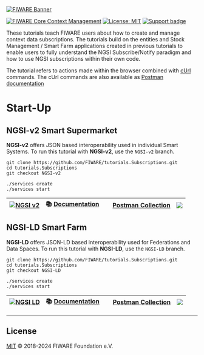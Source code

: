 [![FIWARE Banner](https://fiware.github.io/tutorials.Subscriptions/img/fiware.png)](https://www.fiware.org/developers)

[![FIWARE Core Context Management](https://nexus.lab.fiware.org/repository/raw/public/badges/chapters/core.svg)](https://github.com/FIWARE/catalogue/blob/master/core/README.md)
[![License: MIT](https://img.shields.io/github/license/fiware/tutorials.Subscriptions.svg)](https://opensource.org/licenses/MIT)
[![Support badge](https://img.shields.io/badge/tag-fiware-orange.svg?logo=stackoverflow)](https://stackoverflow.com/questions/tagged/fiware)

These tutorials teach FIWARE users about how to create and manage context data subscriptions. The tutorials build on the
entities and Stock Management / Smart Farm
applications created in previous tutorials to enable users to fully
understand the NGSI Subscribe/Notify paradigm and how to
use NGSI subscriptions within their own code.

The tutorial refers to actions made within the browser combined with [cUrl](https://ec.haxx.se/)
commands. The cUrl commands are also available as
[Postman documentation](https://www.postman.com/downloads/)

# Start-Up

## NGSI-v2 Smart Supermarket

**NGSI-v2** offers JSON based interoperability used in individual Smart Systems. To run this tutorial with **NGSI-v2**, use the `NGSI-v2` branch.

```console
git clone https://github.com/FIWARE/tutorials.Subscriptions.git
cd tutorials.Subscriptions
git checkout NGSI-v2

./services create
./services start
```

| [![NGSI v2](https://img.shields.io/badge/NGSI-v2-5dc0cf.svg)](https://fiware-ges.github.io/orion/api/v2/stable/) | :books: [Documentation](https://github.com/FIWARE/tutorials.Subscriptions/tree/NGSI-v2) | <img src="https://cdn.jsdelivr.net/npm/simple-icons@v3/icons/postman.svg" height="15" width="15"> [Postman Collection](https://fiware.github.io/tutorials.Subscriptions/) | ![](https://img.shields.io/github/last-commit/fiware/tutorials.Subscriptions/NGSI-v2)
| --- | --- | --- | --- |

## NGSI-LD Smart Farm

**NGSI-LD** offers JSON-LD based interoperability used for Federations and Data Spaces. To run this tutorial with **NGSI-LD**, use the `NGSI-LD` branch.

```console
git clone https://github.com/FIWARE/tutorials.Subscriptions.git
cd tutorials.Subscriptions
git checkout NGSI-LD

./services create
./services start
```

| [![NGSI LD](https://img.shields.io/badge/NGSI-LD-d6604d.svg)](https://www.etsi.org/deliver/etsi_gs/CIM/001_099/009/01.08.01_60/gs_cim009v010801p.pdf) | :books: [Documentation](https://github.com/FIWARE/tutorials.Subscriptions/tree/NGSI-LD) | <img  src="https://cdn.jsdelivr.net/npm/simple-icons@v3/icons/postman.svg" height="15" width="15"> [Postman Collection](https://fiware.github.io/tutorials.Subscriptions/ngsi-ld.html) | ![](https://img.shields.io/github/last-commit/fiware/tutorials.Subscriptions/NGSI-LD)
| --- | --- | --- | --- |

---

## License

[MIT](LICENSE) © 2018-2024 FIWARE Foundation e.V.
